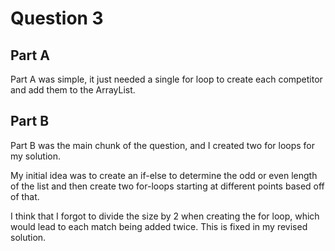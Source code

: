 # Question 3

## Part A

Part A was simple, it just needed a single for loop to create each competitor and add them to the ArrayList.

## Part B

Part B was the main chunk of the question, and I created two for loops for my solution.

My initial idea was to create an if-else to determine the odd or even length of the list and then create two for-loops starting at different points based off of that.

I think that I forgot to divide the size by 2 when creating the for loop, which would lead to each match being added twice. This is fixed in my revised solution.
